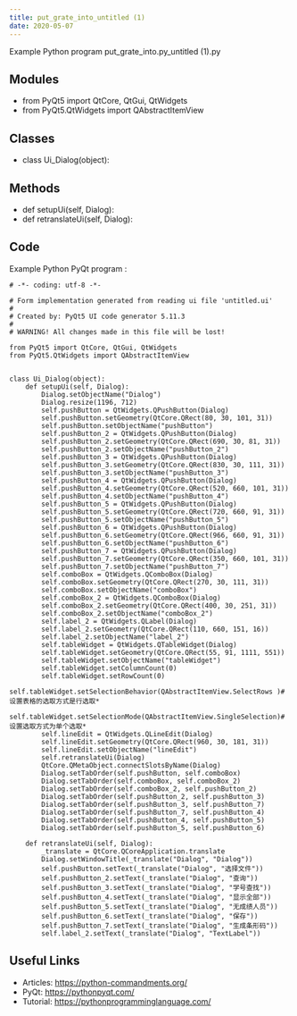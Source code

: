 ```yaml
---
title: put_grate_into_untitled (1)
date: 2020-05-07
---
```

Example Python program put_grate_into.py_untitled (1).py

## Modules

* from PyQt5 import QtCore, QtGui, QtWidgets
* from PyQt5.QtWidgets import QAbstractItemView

## Classes

* class Ui_Dialog(object):

## Methods

* def setupUi(self, Dialog):
* def retranslateUi(self, Dialog):

## Code

Example Python PyQt program :

    # -*- coding: utf-8 -*-
    
    # Form implementation generated from reading ui file 'untitled.ui'
    #
    # Created by: PyQt5 UI code generator 5.11.3
    #
    # WARNING! All changes made in this file will be lost!
    
    from PyQt5 import QtCore, QtGui, QtWidgets
    from PyQt5.QtWidgets import QAbstractItemView
    
    
    class Ui_Dialog(object):
        def setupUi(self, Dialog):
            Dialog.setObjectName("Dialog")
            Dialog.resize(1196, 712)
            self.pushButton = QtWidgets.QPushButton(Dialog)
            self.pushButton.setGeometry(QtCore.QRect(80, 30, 101, 31))
            self.pushButton.setObjectName("pushButton")
            self.pushButton_2 = QtWidgets.QPushButton(Dialog)
            self.pushButton_2.setGeometry(QtCore.QRect(690, 30, 81, 31))
            self.pushButton_2.setObjectName("pushButton_2")
            self.pushButton_3 = QtWidgets.QPushButton(Dialog)
            self.pushButton_3.setGeometry(QtCore.QRect(830, 30, 111, 31))
            self.pushButton_3.setObjectName("pushButton_3")
            self.pushButton_4 = QtWidgets.QPushButton(Dialog)
            self.pushButton_4.setGeometry(QtCore.QRect(520, 660, 101, 31))
            self.pushButton_4.setObjectName("pushButton_4")
            self.pushButton_5 = QtWidgets.QPushButton(Dialog)
            self.pushButton_5.setGeometry(QtCore.QRect(720, 660, 91, 31))
            self.pushButton_5.setObjectName("pushButton_5")
            self.pushButton_6 = QtWidgets.QPushButton(Dialog)
            self.pushButton_6.setGeometry(QtCore.QRect(966, 660, 91, 31))
            self.pushButton_6.setObjectName("pushButton_6")
            self.pushButton_7 = QtWidgets.QPushButton(Dialog)
            self.pushButton_7.setGeometry(QtCore.QRect(350, 660, 101, 31))
            self.pushButton_7.setObjectName("pushButton_7")
            self.comboBox = QtWidgets.QComboBox(Dialog)
            self.comboBox.setGeometry(QtCore.QRect(270, 30, 111, 31))
            self.comboBox.setObjectName("comboBox")
            self.comboBox_2 = QtWidgets.QComboBox(Dialog)
            self.comboBox_2.setGeometry(QtCore.QRect(400, 30, 251, 31))
            self.comboBox_2.setObjectName("comboBox_2")
            self.label_2 = QtWidgets.QLabel(Dialog)
            self.label_2.setGeometry(QtCore.QRect(110, 660, 151, 16))
            self.label_2.setObjectName("label_2")
            self.tableWidget = QtWidgets.QTableWidget(Dialog)
            self.tableWidget.setGeometry(QtCore.QRect(55, 91, 1111, 551))
            self.tableWidget.setObjectName("tableWidget")
            self.tableWidget.setColumnCount(0)
            self.tableWidget.setRowCount(0)
            self.tableWidget.setSelectionBehavior(QAbstractItemView.SelectRows )#设置表格的选取方式是行选取*
            self.tableWidget.setSelectionMode(QAbstractItemView.SingleSelection)#设置选取方式为单个选取*
            self.lineEdit = QtWidgets.QLineEdit(Dialog)
            self.lineEdit.setGeometry(QtCore.QRect(960, 30, 181, 31))
            self.lineEdit.setObjectName("lineEdit")
            self.retranslateUi(Dialog)
            QtCore.QMetaObject.connectSlotsByName(Dialog)
            Dialog.setTabOrder(self.pushButton, self.comboBox)
            Dialog.setTabOrder(self.comboBox, self.comboBox_2)
            Dialog.setTabOrder(self.comboBox_2, self.pushButton_2)
            Dialog.setTabOrder(self.pushButton_2, self.pushButton_3)
            Dialog.setTabOrder(self.pushButton_3, self.pushButton_7)
            Dialog.setTabOrder(self.pushButton_7, self.pushButton_4)
            Dialog.setTabOrder(self.pushButton_4, self.pushButton_5)
            Dialog.setTabOrder(self.pushButton_5, self.pushButton_6)
    
        def retranslateUi(self, Dialog):
            _translate = QtCore.QCoreApplication.translate
            Dialog.setWindowTitle(_translate("Dialog", "Dialog"))
            self.pushButton.setText(_translate("Dialog", "选择文件"))
            self.pushButton_2.setText(_translate("Dialog", "查询"))
            self.pushButton_3.setText(_translate("Dialog", "学号查找"))
            self.pushButton_4.setText(_translate("Dialog", "显示全部"))
            self.pushButton_5.setText(_translate("Dialog", "无成绩人员"))
            self.pushButton_6.setText(_translate("Dialog", "保存"))
            self.pushButton_7.setText(_translate("Dialog", "生成条形码"))
            self.label_2.setText(_translate("Dialog", "TextLabel"))
    

## Useful Links

- Articles: https://python-commandments.org/
- PyQt: https://pythonpyqt.com/
- Tutorial: https://pythonprogramminglanguage.com/
